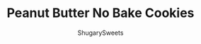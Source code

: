 ---
layout: ../../layouts/MarkdownPostLayout.astro
title: Peanut Butter No Bake Cookies
author: ShugarySweets
pubDate: 2019-01-15
description: "Peanut Butter No Bake Cookies are a classic, childhood treat made with oatmeal, peanut butter, and Reese&#x27;s candy!"
image_url: https://www.shugarysweets.com/wp-content/uploads/2019/05/peanut-butter-no-bake-cookies-facebook.jpg
tags: ["Cookies","American"]
calories: 84
protein: 1
carbohydrates: 11
fats: 4
fiber: 0
ingredients: ["2 cups granulated sugar","1/2 cup milk","1/2 cup unsalted butter","1 teaspoon vanilla extract","pinch of salt","1/2 cup creamy peanut butter","2 1/2 cups quick cook oatmeal","1 1/2 cups Reese's Pieces candy"]
serves: 60
time: "14 minutes"
prepTime: "5 minutes"
instructions: ["In a large pot, add sugar, milk and butter. Bring to a boil over medium high heat. Boil for one full minute. Remove from heat.","Add vanilla, salt and peanut butter. Stir until smooth. Fold in oats, stirring until completely combined. Fold in candy.","Lay out a large piece of parchment paper on counter. Using two spoons, drop cookie dough by large tablespoon onto paper.","Allow to set (about 20 minutes). Store in a covered, airtight container. ENJOY!"]
nutrition: ["84 calories","11 grams carbohydrates","4 milligrams cholesterol","4 grams fat","0 grams fiber","1 grams protein","2 grams saturated fat","23 milligrams sodium","9 grams sugar","0 grams trans fat","2 grams unsaturated fat"]
---